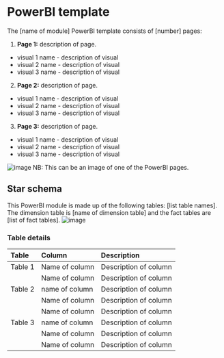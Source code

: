 # PowerBI template

The [name of module] PowerBI template consists of [number] pages:
1. **Page 1:** description of page.
- visual 1 name - description of visual
- visual 2 name - description of visual
- visual 3 name - description of visual

2. **Page 2:** description of page.
- visual 1 name - description of visual
- visual 2 name - description of visual
- visual 3 name - description of visual

3. **Page 3:** description of page.
- visual 1 name - description of visual
- visual 2 name - description of visual
- visual 3 name - description of visual

![image](https://github.com/microsoft/OpenEduAnalytics/blob/8ad9ac9c2e0dd63264e6d6287ed395477d86eab2/modules/creation_kit/docs/Sample_PowerBI_Dashboard.png)
NB: This can be an image of one of the PowerBI pages.

## Star schema
This PowerBI module is made up of the following tables: [list table names]. The dimension table is [name of dimension table] and the fact tables are [list of fact tables].
![image](https://github.com/microsoft/OpenEduAnalytics/blob/9a32556822ebe0d59175a9ced231576bc8bf0a7b/modules/creation_kit/docs/Sample_PowerBI_Star_Schema.png)

### Table details
| Table | Column   | Description   |
| :------------- | :---------- | :----------- |
| Table 1 | Name of column | Description of column |
| | Name of column | Description of column |
| Table 2 | name of column | Description of column |
| | Name of column | Description of column |
| | Name of column | Description of column |
| Table 3 | name of column | Description of column |
| | Name of column | Description of column |
| | Name of column | Description of column |

